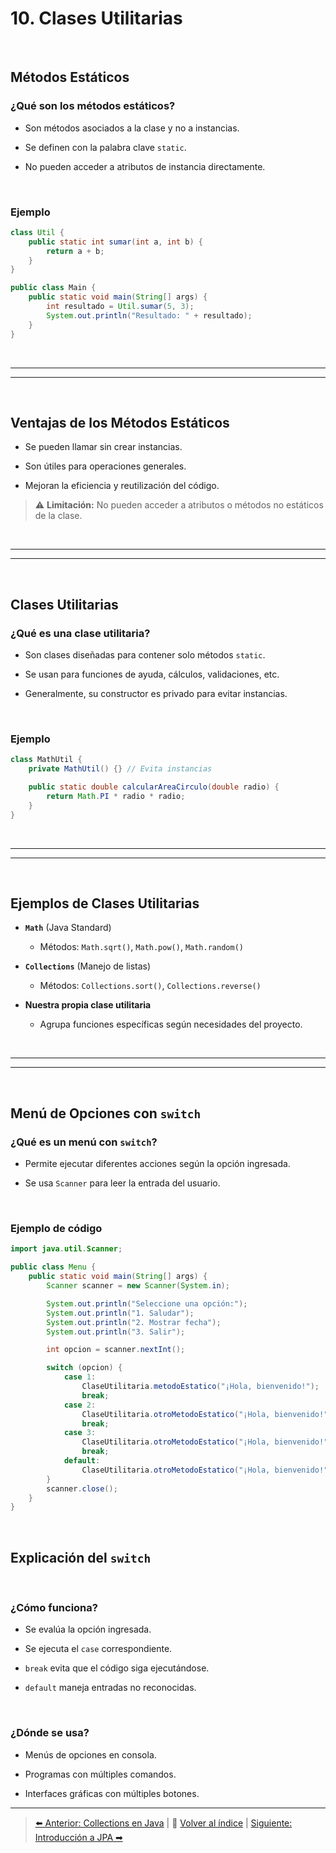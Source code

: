 # 10. Clases Utilitarias

<br>

## Métodos Estáticos

### ¿Qué son los métodos estáticos?

- Son métodos asociados a la clase y no a instancias.
  
- Se definen con la palabra clave `static`.
  
- No pueden acceder a atributos de instancia directamente.

<br>

### Ejemplo

```java
class Util {
    public static int sumar(int a, int b) {
        return a + b;
    }
}

public class Main {
    public static void main(String[] args) {
        int resultado = Util.sumar(5, 3);
        System.out.println("Resultado: " + resultado);
    }
}
```  

<br>

---
---

<br>

## Ventajas de los Métodos Estáticos

-  Se pueden llamar sin crear instancias.  

- Son útiles para operaciones generales.  

- Mejoran la eficiencia y reutilización del código.  

> ⚠ **Limitación:** No pueden acceder a atributos o métodos no estáticos de la clase.  

<br>

---
---

<br>

## Clases Utilitarias

### ¿Qué es una clase utilitaria?

- Son clases diseñadas para contener solo métodos `static`.
  
- Se usan para funciones de ayuda, cálculos, validaciones, etc.
  
- Generalmente, su constructor es privado para evitar instancias.

<br>

### Ejemplo

```java
class MathUtil {
    private MathUtil() {} // Evita instancias

    public static double calcularAreaCirculo(double radio) {
        return Math.PI * radio * radio;
    }
}
```

<br>

---
---

<br>

## Ejemplos de Clases Utilitarias

-  **`Math`** (Java Standard)  
   - Métodos: `Math.sqrt()`, `Math.pow()`, `Math.random()`  

-  **`Collections`** (Manejo de listas)  
   - Métodos: `Collections.sort()`, `Collections.reverse()`  

-  **Nuestra propia clase utilitaria**  
   - Agrupa funciones específicas según necesidades del proyecto.  

<br>

---
---

<br>

## Menú de Opciones con `switch`

### ¿Qué es un menú con `switch`?

- Permite ejecutar diferentes acciones según la opción ingresada.
  
- Se usa `Scanner` para leer la entrada del usuario.

<br>

### Ejemplo de código

```java
import java.util.Scanner;

public class Menu {
    public static void main(String[] args) {
        Scanner scanner = new Scanner(System.in);

        System.out.println("Seleccione una opción:");
        System.out.println("1. Saludar");
        System.out.println("2. Mostrar fecha");
        System.out.println("3. Salir");

        int opcion = scanner.nextInt();

        switch (opcion) {
            case 1:
                ClaseUtilitaria.metodoEstatico("¡Hola, bienvenido!");
                break;
            case 2:
                ClaseUtilitaria.otroMetodoEstatico("¡Hola, bienvenido!");
                break;
            case 3:
                ClaseUtilitaria.otroMetodoEstatico("¡Hola, bienvenido!");
                break;
            default:
                ClaseUtilitaria.otroMetodoEstatico("¡Hola, bienvenido!");
        }
        scanner.close();
    }
}
```  

<br>

## Explicación del `switch`

<br>

### ¿Cómo funciona?

- Se evalúa la opción ingresada.
  
- Se ejecuta el `case` correspondiente.
  
- `break` evita que el código siga ejecutándose.

- `default` maneja entradas no reconocidas.

<br>

### ¿Dónde se usa?

- Menús de opciones en consola.
  
- Programas con múltiples comandos.
  
- Interfaces gráficas con múltiples botones.

---
> [⬅️ Anterior: Collections en Java](09-collections-en-java.md) | 📂 [Volver al índice](./README.md) | [Siguiente: Introducción a JPA ➡](11-introduccion-a-jpa.md)
